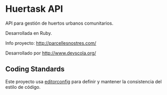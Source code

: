 # Huertask API #

API para gestión de huertos urbanos comunitarios.

Desarrollada en Ruby.

Info proyecto: http://parcellesnostres.com/ 

Desarrollado por http://www.devscola.org/


## Coding Standards ##
Este proyecto usa [editorconfig](http://editorconfig.org) para definir y mantener la consistencia del estilo de código.
